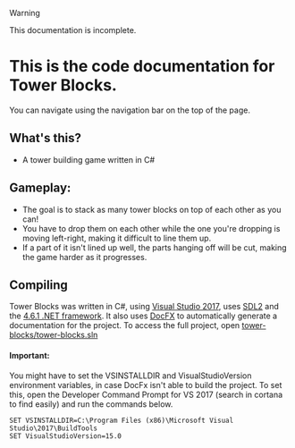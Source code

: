 > [!WARNING]
> This documentation is incomplete.

# This is the code documentation for **Tower Blocks**.
You can navigate using the navigation bar on the top of the page.

## What's this?
- A tower building game written in C#

## Gameplay:
- The goal is to stack as many tower blocks on top of each other as you can!
- You have to drop them on each other while the one you're dropping is moving left-right, making it difficult to line them up.
- If a part of it isn't lined up well, the parts hanging off will be cut, making the game harder as it progresses.

## Compiling
Tower Blocks was written in C#, using [Visual Studio 2017](https://visualstudio.microsoft.com/), uses [SDL2](https://github.com/flibitijibibo/SDL2-CS/) and the [4.6.1 .NET framework](https://www.microsoft.com/en-us/download/details.aspx?id=49981).
It also uses [DocFX](https://dotnet.github.io/docfx/index.html) to automatically generate a documentation for the project.
To access the full project, open [tower-blocks/tower-blocks.sln](https://github.com/HUNcamper/tower-blocks/blob/master/tower-blocks/tower-blocks.sln)

#### Important:

You might have to set the VSINSTALLDIR and VisualStudioVersion environment variables, in case DocFx isn't able to build the project.
To set this, open the Developer Command Prompt for VS 2017 (search in cortana to find easily) and run the commands below.

```
SET VSINSTALLDIR=C:\Program Files (x86)\Microsoft Visual Studio\2017\BuildTools
SET VisualStudioVersion=15.0
```